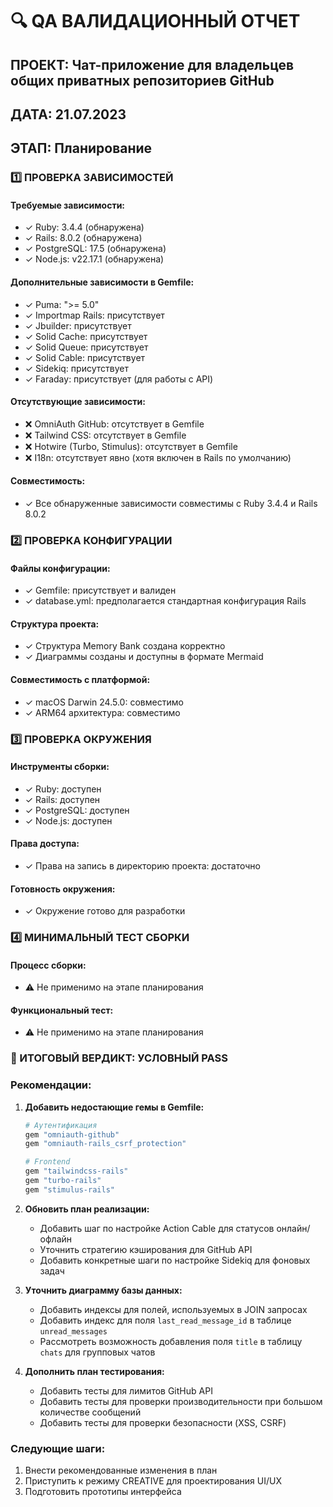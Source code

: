 # 🔍 QA ВАЛИДАЦИОННЫЙ ОТЧЕТ

## ПРОЕКТ: Чат-приложение для владельцев общих приватных репозиториев GitHub
## ДАТА: 21.07.2023
## ЭТАП: Планирование

### 1️⃣ ПРОВЕРКА ЗАВИСИМОСТЕЙ

#### Требуемые зависимости:
- ✓ Ruby: 3.4.4 (обнаружена)
- ✓ Rails: 8.0.2 (обнаружена)
- ✓ PostgreSQL: 17.5 (обнаружена)
- ✓ Node.js: v22.17.1 (обнаружена)

#### Дополнительные зависимости в Gemfile:
- ✓ Puma: ">= 5.0"
- ✓ Importmap Rails: присутствует
- ✓ Jbuilder: присутствует
- ✓ Solid Cache: присутствует
- ✓ Solid Queue: присутствует
- ✓ Solid Cable: присутствует
- ✓ Sidekiq: присутствует
- ✓ Faraday: присутствует (для работы с API)

#### Отсутствующие зависимости:
- ❌ OmniAuth GitHub: отсутствует в Gemfile
- ❌ Tailwind CSS: отсутствует в Gemfile
- ❌ Hotwire (Turbo, Stimulus): отсутствует в Gemfile
- ❌ I18n: отсутствует явно (хотя включен в Rails по умолчанию)

#### Совместимость:
- ✓ Все обнаруженные зависимости совместимы с Ruby 3.4.4 и Rails 8.0.2

### 2️⃣ ПРОВЕРКА КОНФИГУРАЦИИ

#### Файлы конфигурации:
- ✓ Gemfile: присутствует и валиден
- ✓ database.yml: предполагается стандартная конфигурация Rails

#### Структура проекта:
- ✓ Структура Memory Bank создана корректно
- ✓ Диаграммы созданы и доступны в формате Mermaid

#### Совместимость с платформой:
- ✓ macOS Darwin 24.5.0: совместимо
- ✓ ARM64 архитектура: совместимо

### 3️⃣ ПРОВЕРКА ОКРУЖЕНИЯ

#### Инструменты сборки:
- ✓ Ruby: доступен
- ✓ Rails: доступен
- ✓ PostgreSQL: доступен
- ✓ Node.js: доступен

#### Права доступа:
- ✓ Права на запись в директорию проекта: достаточно

#### Готовность окружения:
- ✓ Окружение готово для разработки

### 4️⃣ МИНИМАЛЬНЫЙ ТЕСТ СБОРКИ

#### Процесс сборки:
- ⚠️ Не применимо на этапе планирования

#### Функциональный тест:
- ⚠️ Не применимо на этапе планирования

### 🚨 ИТОГОВЫЙ ВЕРДИКТ: УСЛОВНЫЙ PASS

### Рекомендации:
1. **Добавить недостающие гемы в Gemfile:**
   ```ruby
   # Аутентификация
   gem "omniauth-github"
   gem "omniauth-rails_csrf_protection"
   
   # Frontend
   gem "tailwindcss-rails"
   gem "turbo-rails"
   gem "stimulus-rails"
   ```

2. **Обновить план реализации:**
   - Добавить шаг по настройке Action Cable для статусов онлайн/офлайн
   - Уточнить стратегию кэширования для GitHub API
   - Добавить конкретные шаги по настройке Sidekiq для фоновых задач

3. **Уточнить диаграмму базы данных:**
   - Добавить индексы для полей, используемых в JOIN запросах
   - Добавить индекс для поля `last_read_message_id` в таблице `unread_messages`
   - Рассмотреть возможность добавления поля `title` в таблицу `chats` для групповых чатов

4. **Дополнить план тестирования:**
   - Добавить тесты для лимитов GitHub API
   - Добавить тесты для проверки производительности при большом количестве сообщений
   - Добавить тесты для проверки безопасности (XSS, CSRF)

### Следующие шаги:
1. Внести рекомендованные изменения в план
2. Приступить к режиму CREATIVE для проектирования UI/UX
3. Подготовить прототипы интерфейса
